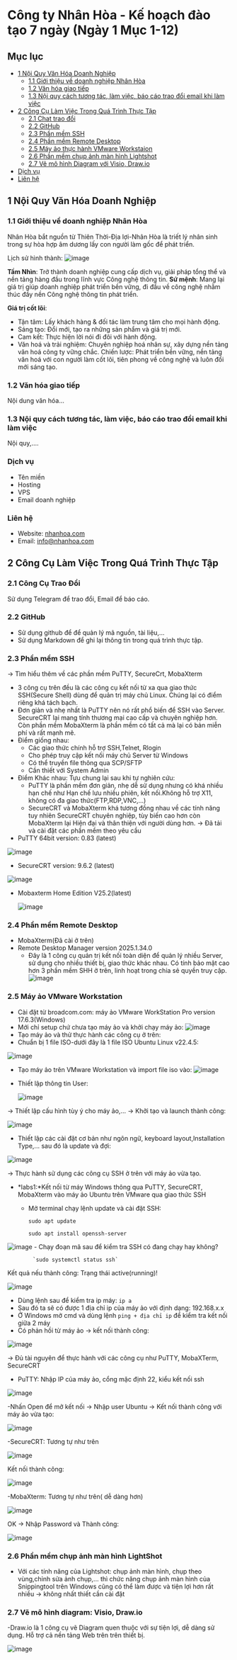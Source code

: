 # Công ty Nhân Hòa - Kế hoạch đào tạo 7 ngày (Ngày 1 Mục 1-12)

## Mục lục

- [1 Nội Quy Văn Hóa Doanh Nghiệp](#1-nội-quy-văn-hóa-doanh-nghiệp)
  - [1.1 Giới thiệu về doanh nghiệp Nhân Hòa](#11-giới-thiệu-về-doanh-nghiệp-nhân-hòa)
  - [1.2 Văn hóa giao tiếp](#12-văn-hóa-giao-tiếp)
  - [1.3 Nội quy cách tương tác, làm việc, báo cáo trao đổi email khi làm việc](#13-nội-quy-cách-tương-tác-làm-việc-báo-cáo-trao-đổi-email-khi-làm-việc)
- [2 Công Cụ Làm Việc Trong Quá Trình Thực Tập](#2-công-cụ-làm-việc-trong-quá-trình-thực-tập)
  - [2.1 Chat trao đổi](#21-công-cụ-trao-đổi)
  - [2.2 GitHub](#22-github)
  - [2.3 Phần mềm SSH](#23-phần-mềm-ssh)
  - [2.4 Phần mềm Remote Desktop](#24-phần-mềm-remote-desktop)
  - [2.5 Máy ảo thực hành VMware Workstaion](#25-máy-ảo-vmware-workstation)
  - [2.6 Phần mềm chụp ảnh màn hình Lightshot](#26-phần-mềm-chụp-ảnh-màn-hình-lightshot)
  - [2.7 Vẽ mô hình Diagram với Visio, Draw.io](#27-vẽ-mô-hình-diagram-visio-drawio)
- [Dịch vụ](#dịch-vụ)
- [Liên hệ](#liên-hệ)

## 1 Nội Quy Văn Hóa Doanh Nghiệp


### 1.1 Giới thiệu về doanh nghiệp Nhân Hòa
Nhân Hòa bắt nguồn từ Thiên Thời-Địa lợi-Nhân Hòa là triết lý nhân sinh trong sự hòa hợp âm dương lấy con người làm gốc để phát triển.

Lịch sử hình thành:
![image](https://github.com/user-attachments/assets/b6717721-f045-45e0-89dc-5d888ccb0241)

**Tầm Nhìn**:  Trở thành doanh nghiệp cung cấp dịch vụ, giải pháp tổng thể và nền tảng hàng đầu trong lĩnh vực Công nghệ thông tin.
**Sứ mệnh**: Mang lại giá trị giúp doanh nghiệp phát triển bền vững, đi đầu về công nghệ nhằm thúc đầy nền Công nghệ thông tin phát triển.

**Giá trị cốt lõi**:

- Tận tâm: Lấy khách hàng & đối tác làm trung tâm cho mọi hành động.
- Sáng tạo: Đổi mới, tạo ra những sản phẩm và giá trị mới.
- Cam kết: Thực hiện lời nói đi đôi với hành động.
- Văn hoá và trải nghiệm: Chuyên nghiệp hoá nhân sự, xây dựng nền tảng văn hoá công ty vững chắc.
Chiến lược: Phát triển bền vững, nền tảng văn hoá với con người làm cốt lõi, tiên phong về công nghệ và luôn đổi mới sáng tạo.


### 1.2 Văn hóa giao tiếp

Nội dung văn hóa...
### 1.3 Nội quy cách tương tác, làm việc, báo cáo trao đổi email khi làm việc

Nội quy,....

### Dịch vụ
- Tên miền
- Hosting
- VPS
- Email doanh nghiệp

### Liên hệ
- Website: [nhanhoa.com](https://nhanhoa.com)
- Email: info@nhanhoa.com
## 2 Công Cụ Làm Việc Trong Quá Trình Thực Tập

### 2.1 Công Cụ Trao Đổi
Sử dụng Telegram để trao đổi, Email để báo cáo.
### 2.2 GitHub
  - Sử dụng github để để quản lý mã nguồn, tài liệu,...
  - Sử dụng Markdown để ghi lại thông tin trong quá trình thực tập.
### 2.3 Phần mềm SSH
-> Tìm hiểu thêm về các phần mềm PuTTY, SecureCrt, MobaXterm
  - 3 công cụ trên đều là các công cụ kết nối từ xa qua giao thức SSH(Secure Shell) dùng để quản trị máy chủ Linux. Chúng lại có điểm riêng khá tách bạch.
  - Đơn giản và nhẹ nhất là PuTTY nên nó rất phổ biến để SSH vào Server. SecureCRT lại mang tính thương mại cao cấp và chuyên nghiệp hơn. Còn phần mềm MobaXterm là phần mềm có tất cả mà lại có bản miễn phí và rất mạnh mẽ.
  - Điểm giống nhau:
    - Các giao thức chính hỗ trợ SSH,Telnet, Rlogin
    - Cho phép truy cập kết nối máy chủ Server từ Windows
    - Có thể truyền file thông qua SCP/SFTP
    - Cần thiết với System Admin
  - Điểm Khác nhau:
    Tựu chung lại sau khi tự nghiên cứu:
      - PuTTY là phần mềm đơn giản, nhẹ dễ sử dụng nhưng có khá nhiều hạn chế như Hạn chế lưu nhiều phiên, kết nối.Không hỗ trợ X11, không có đa giao thức(FTP,RDP,VNC,...)  
      - SecureCRT và MobaXterm khá tương đồng nhau về các tính năng tuy nhiên SecureCRT chuyên nghiệp, tùy biến cao hơn còn MobaXterm lại Hiện đại và thân thiện với người dùng hơn.
-> Đã tải và cài đặt các phần mềm theo yêu cầu
  - PuTTY 64bit version: 0.83 (latest)
    
![image](https://github.com/user-attachments/assets/6e73e1c7-cf6c-47ec-80e0-a5be506a88d6)

  - SecureCRT version: 9.6.2 (latest)

![image](https://github.com/user-attachments/assets/fb1ba249-c020-4355-9ce4-20444f19bcb0)

    
  - Mobaxterm Home Edition V25.2(latest)

    ![image](https://github.com/user-attachments/assets/3dba6e2c-ebf0-413e-b967-b4d9b866dd15)

### 2.4 Phần mềm Remote Desktop
  - MobaXterm(Đã cài ở trên)
  - Remote Desktop Manager version 2025.1.34.0
    - Đây là 1 công cụ quản trị kết nối toàn diện để quản lý nhiều Server, sử dụng cho nhiều thiết bị, giao thức khác nhau. Có tính bảo mật cao hơn 3 phần mềm SHH ở trên, linh hoạt trong chia sẻ quyền truy cập.
    ![image](https://github.com/user-attachments/assets/1690fb1c-ac2b-4bf7-ba38-9a22e0882896)

### 2.5 Máy ảo VMware Workstation
  - Cài đặt từ broadcom.com: máy ảo VMware WorkStation Pro version 17.6.3(Windows) 
  - Mới chỉ setup chứ chưa tạo máy ảo và khởi chạy máy ảo:
![image](https://github.com/user-attachments/assets/4a99ab1c-2049-4d17-b52b-bf5c7045a33e)
  - Tạo máy ảo và thử thực hành các công cụ ở trên:
   - Chuẩn bị 1 file ISO-dưới đây là 1 file ISO Ubuntu Linux v22.4.5:
  
  ![image](https://github.com/user-attachments/assets/9f69864e-b24f-4f94-937e-265178ab008b)

  - Tạo máy ảo trên VMware Workstation và import file iso vào:
    ![image](https://github.com/user-attachments/assets/a442fb59-897d-4621-9747-53eb66365c64)

  - Thiết lập thông tin User:

    ![image](https://github.com/user-attachments/assets/6c2dd33a-9078-47c3-b852-d549665966cb)
    
  -> Thiết lập cấu hình tùy ý cho máy ảo,...
  -> Khởi tạo và launch thành công:

  ![image](https://github.com/user-attachments/assets/2710ad84-b159-4504-b158-a0a6adbfda48)

  - Thiết lập các cài đặt cơ bản như ngôn ngữ, keyboard layout,Installation Type,... sau đó là update và đợi:
    
![image](https://github.com/user-attachments/assets/aeaa3d4b-bd8e-4d91-86fe-7186ba85a1c4)

  -> Thực hành sử dụng các công cụ SSH ở trên với máy ảo vừa tạo.
  
  - *labs1:*Kết nối từ máy Windows thông qua PuTTY, SecureCRT, MobaXterm vào máy ảo Ubuntu trên VMware qua giao thức SSH 
    - Mở terminal chạy lệnh update và cài đặt SSH:

      `sudo apt update`
      
      `sudo apt install openssh-server`
      
![image](https://github.com/user-attachments/assets/2f41a5ad-cffd-4bb2-b667-70e48564c036)
    - Chạy đoạn mã sau để kiểm tra SSH có đang chạy hay không?
      
            `sudo systemctl status ssh`
  
  Kết quả nếu thành công: Trạng thái active(running)!
  
![image](https://github.com/user-attachments/assets/acc3636a-de93-47c2-bcde-722cff701aa0)


  - Dùng lệnh sau để kiểm tra ip máy:
      `ip a`
  - Sau đó ta sẽ có được 1 địa chỉ ip của máy ảo với định dạng: 192.168.x.x
  - Ở Windows mở cmd và dùng lệnh `ping + địa chỉ ip`  để kiểm tra kết nối giữa 2 máy   
  - Có phản hồi từ máy ảo -> kết nối thành công:
   
  ![image](https://github.com/user-attachments/assets/fd5ba2fc-52c2-4626-8f60-dc990c46e186)

  -> Đủ tài nguyên để thực hành với các công cụ như PuTTY, MobaXTerm, SecureCRT
  
  - PuTTY: Nhập IP của máy ảo, cổng mặc định 22, kiểu kết nối ssh

![image](https://github.com/user-attachments/assets/0013fd85-fdc0-49bd-9b60-1f9090c3fb2f)

  -Nhấn Open để mở kết nối -> Nhập user Ubuntu -> Kết nối thành công với máy ảo vừa tạo:

  ![image](https://github.com/user-attachments/assets/fc0bc27d-3b34-46ff-a629-9f0424ebb183)


  -SecureCRT: Tương tự như trên

![image](https://github.com/user-attachments/assets/c83e4782-5bdd-498c-b6e2-ea5888ffaf06)
 
  Kết nối thành công:

![image](https://github.com/user-attachments/assets/6c6a1d98-2383-47bf-a95a-3288f103da2b)


  -MobaXterm: Tương tự như trên( dễ dàng hơn)

  ![image](https://github.com/user-attachments/assets/1dcaa002-3c27-499a-bbb1-48d732311b56)


  OK -> Nhập Password và Thành công:

![image](https://github.com/user-attachments/assets/2b947210-f42c-4633-b538-ab2bd7483168)




### 2.6 Phần mềm chụp ảnh màn hình LightShot
  - Với các tính năng của Lightshot: chụp ảnh màn hình, chụp theo vùng,chỉnh sửa ảnh chụp,... thì chức năng chụp ảnh màn hình của Snippingtool
    trên Windows cũng có thể làm được và tiện lợi hơn rất nhiều -> không nhất thiết cần cài đặt
### 2.7 Vẽ mô hình diagram: Visio, Draw.io    
  -Draw.io là 1 công cụ vẽ Diagram quen thuộc với sự tiện lợi, dễ dàng sử dụng. Hỗ trợ cả nền tảng Web trên trên thiết bị.
  
![image](https://github.com/user-attachments/assets/9f53e7ca-84cd-41d3-97f4-f20ec38710a8)


